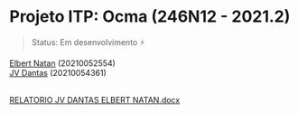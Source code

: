 # Projeto ITP: Ocma (246N12 - 2021.2)

> Status: Em desenvolvimento ⚡

<a href="https://github.com/ElbertNatan">Elbert Natan</a> (20210052554)<br/>
<a href="https://github.com/vicdant1">JV Dantas</a> (20210054361)<br/>
<br/>

[RELATORIO JV DANTAS ELBERT NATAN.docx](https://github.com/amccampos/ocma/files/8034992/RELATORIO.JV.DANTAS.ELBERT.NATAN.docx)

